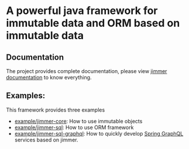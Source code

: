 # A powerful java framework for immutable data and ORM based on immutable data

## Documentation

The project provides complete documentation, please view [jimmer documentation](http://localhost:3000/jimmer-doc/) to know everything.

## Examples:

This framework provides three examples

- [example/jimmer-core](example/jimmer-core): How to use immutable objects
- [example/jimmer-sql](example/jimmer-sql): How to use ORM framework
- [example/jimmer-sql-graphql](example/jimmer-sql-graphql): How to quickly develop [Spring GraphQL](https://spring.io/projects/spring-graphql) services based on jimmer.
